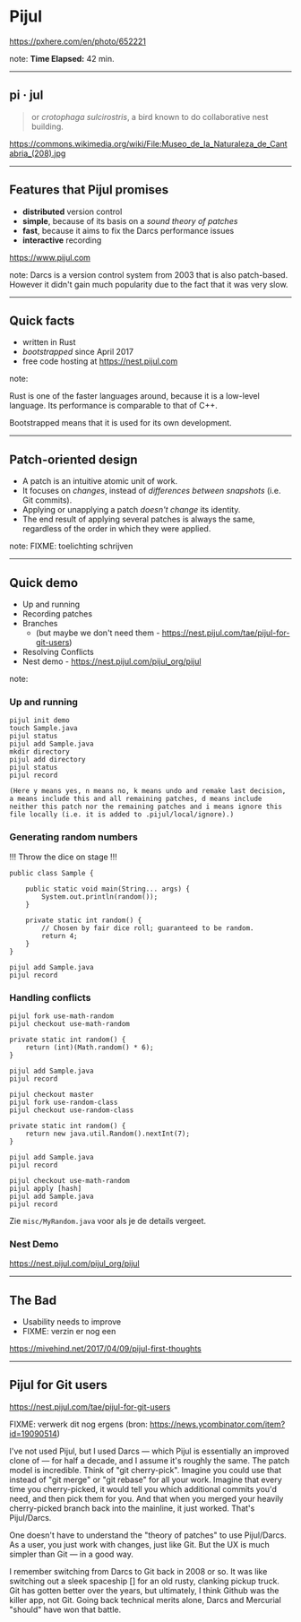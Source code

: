 <!-- .slide: data-background="img/background/usb-sticks.jpg" data-background-color="black" data-background-opacity="0.3"-->

# Pijul

<https://pxhere.com/en/photo/652221>  <!-- .element: class="attribution" -->

note: 
**Time Elapsed:** 42 min.

---

<!-- .slide: data-background="img/background/pijul.jpg" data-background-color="black" data-background-opacity="0.8"-->
## pi · jul <!-- .element: class="stroke" -->

<blockquote class="explanation">
    or <em>crotophaga sulcirostris</em>, a bird known to do collaborative nest building.
</blockquote>

<https://commons.wikimedia.org/wiki/File:Museo_de_la_Naturaleza_de_Cantabria_(208).jpg> <!-- .element: class="attribution" -->

---

## Features that Pijul promises

* **distributed** version control
* **simple**, because of its basis on a *sound theory of patches*
* **fast**, because it aims to fix the Darcs performance issues
* **interactive** recording

<https://www.pijul.com> <!-- element: class="attribution" -->

note:
Darcs is a version control system from 2003 that is also patch-based.
However it didn't gain much popularity due to the fact that it was very slow.

---

## Quick facts

* written in Rust
* *bootstrapped* since April 2017
* free code hosting at <https://nest.pijul.com>

note:

Rust is one of the faster languages around, because it is a low-level language.
Its performance is comparable to that of C++.

Bootstrapped means that it is used for its own development.

---

## Patch-oriented design

* A patch is an intuitive atomic unit of work.
* It focuses on *changes*, instead of *differences between snapshots* (i.e. Git commits).
* Applying or unapplying a patch *doesn't change* its identity.
* The end result of applying several patches is always the same, regardless of the order in which they were applied.

note:
FIXME: toelichting schrijven

---

## Quick demo

<!-- FIXME: dit gaan we niet allemaal demonstreren, zie de notes --->

* Up and running
* Recording patches
* Branches
  * (but maybe we don't need them - https://nest.pijul.com/tae/pijul-for-git-users)
* Resolving Conflicts
* Nest demo - <https://nest.pijul.com/pijul_org/pijul>

note:

### Up and running

    pijul init demo
    touch Sample.java
    pijul status
    pijul add Sample.java
    mkdir directory
    pijul add directory
    pijul status
    pijul record 

    (Here y means yes, n means no, k means undo and remake last decision, a means include this and all remaining patches, d means include neither this patch nor the remaining patches and i means ignore this file locally (i.e. it is added to .pijul/local/ignore).)

### Generating random numbers

!!! Throw the dice on stage !!!

    public class Sample {

        public static void main(String... args) {
            System.out.println(random());
        }

        private static int random() {
            // Chosen by fair dice roll; guaranteed to be random.
            return 4;
        }
    }

    pijul add Sample.java
    pijul record

### Handling conflicts

    pijul fork use-math-random
    pijul checkout use-math-random

    private static int random() {
        return (int)(Math.random() * 6);
    }

    pijul add Sample.java
    pijul record

    pijul checkout master
    pijul fork use-random-class
    pijul checkout use-random-class

    private static int random() {
        return new java.util.Random().nextInt(7);
    }

    pijul add Sample.java
    pijul record

    pijul checkout use-math-random
    pijul apply [hash]
    pijul add Sample.java
    pijul record

Zie `misc/MyRandom.java` voor als je de details vergeet.

### Nest Demo

<https://nest.pijul.com/pijul_org/pijul>

---

## The Bad

* Usability needs to improve 
* FIXME: verzin er nog een

<https://mivehind.net/2017/04/09/pijul-first-thoughts> <!-- .element: class="attribution" -->

---

## Pijul for Git users

<https://nest.pijul.com/tae/pijul-for-git-users>


FIXME: verwerk dit nog ergens (bron: https://news.ycombinator.com/item?id=19090514)

I've not used Pijul, but I used Darcs — which Pijul is essentially an improved clone of — for half a decade, and I assume it's roughly the same.
The patch model is incredible. Think of "git cherry-pick". Imagine you could use that instead of "git merge" or "git rebase" for all your work. Imagine that every time you cherry-picked, it would tell you which additional commits you'd need, and then pick them for you. And that when you merged your heavily cherry-picked branch back into the mainline, it just worked. That's Pijul/Darcs.

One doesn't have to understand the "theory of patches" to use Pijul/Darcs. As a user, you just work with changes, just like Git. But the UX is much simpler than Git — in a good way.

I remember switching from Darcs to Git back in 2008 or so. It was like switching out a sleek spaceship [] for an old rusty, clanking pickup truck. Git has gotten better over the years, but ultimately, I think Github was the killer app, not Git. Going back technical merits alone, Darcs and Mercurial "should" have won that battle.